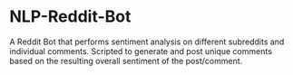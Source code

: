 # NLP-Reddit-Bot
A Reddit Bot that performs sentiment analysis on different subreddits and individual comments. Scripted to generate and post unique comments based on the resulting overall sentiment of the post/comment. 
